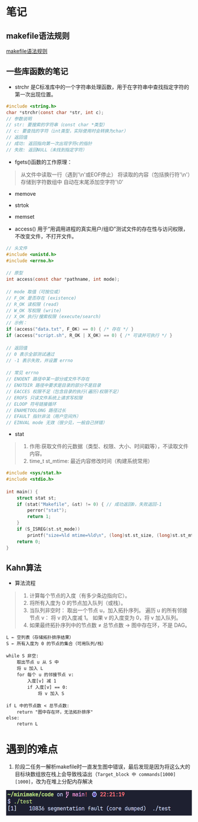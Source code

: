# 笔记

## makefile语法规则
[makefile语法规则](https://www.bilibili.com/video/BV1tyWWeeEpp/?spm_id_from=333.337.search-card.all.click&vd_source=34d0f8835a0912d9914f5e0c76e83fd1)

## 一些库函数的笔记
- strchr 是C标准库中的一个字符串处理函数，用于在字符串中查找指定字符的第一次出现位置。

~~~c
#include <string.h>
char *strchr(const char *str, int c);
// 参数说明
// str: 要搜索的字符串（const char *类型）
// c: 要查找的字符（int类型，实际使用时会转换为char）
// 返回值
// 成功: 返回指向第一次出现字符c的指针
// 失败: 返回NULL（未找到指定字符）
~~~

- fgets()函数的工作原理：

>从文件中读取一行（遇到'\n'或EOF停止）
将读取的内容（包括换行符'\n'）存储到字符数组中
自动在末尾添加空字符'\0'

- memove

- strtok

- memset

- access() 用于“用调用进程的真实用户/组ID”测试文件的存在性与访问权限，不改变文件，不打开文件。

~~~C
// 头文件
#include <unistd.h>
#include <errno.h>

// 原型
int access(const char *pathname, int mode);

// mode 取值（可按位或）
// F_OK 是否存在 (existence)
// R_OK 读权限 (read)
// W_OK 写权限 (write)
// X_OK 执行/搜索权限 (execute/search)
// 示例：
if (access("data.txt", F_OK) == 0) { /* 存在 */ }
if (access("script.sh", R_OK | X_OK) == 0) { /* 可读并可执行 */ }

// 返回值
// 0 表示全部测试通过
// -1 表示失败，并设置 errno

// 常见 errno
// ENOENT 路径中某一部分或文件不存在
// ENOTDIR 路径中要求是目录的部分不是目录
// EACCES 权限不足（包含目录的执行(遍历)权限不足）
// EROFS 只读文件系统上请求写权限
// ELOOP 符号链接循环
// ENAMETOOLONG 路径过长
// EFAULT 指针非法（用户空间外）
// EINVAL mode 无效（很少见，一般自己拼错）
~~~

- stat

> 1. 作用:获取文件的元数据（类型、权限、大小、时间戳等），不读取文件内容。
> 2. time_t st_mtime: 最近内容修改时间（构建系统常用）

~~~C
#include <sys/stat.h>
#include <stdio.h>

int main() {
    struct stat st;
    if (stat("Makefile", &st) != 0) { // 成功返回0，失败返回-1
        perror("stat");
        return 1;
    }
    if (S_ISREG(st.st_mode))
        printf("size=%ld mtime=%ld\n", (long)st.st_size, (long)st.st_mtime);
    return 0;
}
~~~

## Kahn算法

- 算法流程

> 1. 计算每个节点的入度（有多少条边指向它）。
> 2. 将所有入度为 0 的节点加入队列（或栈）。
> 3. 当队列非空时：
取出一个节点 u，加入拓扑序列。
遍历 u 的所有邻接节点 v：
将 v 的入度减 1。
如果 v 的入度变为 0，将 v 加入队列。
> 4. 如果最终拓扑序列中的节点数 ≠ 总节点数 → 图中存在环，不是 DAG。

~~~
L ← 空列表（存储拓扑排序结果）
S ← 所有入度为 0 的节点的集合（可用队列/栈）

while S 非空:
    取出节点 u 从 S 中
    将 u 加入 L
    for 每个 u 的邻接节点 v:
        入度[v] 减 1
        if 入度[v] == 0:
            将 v 加入 S

if L 中的节点数 < 总节点数:
    return "图中存在环，无法拓扑排序"
else:
    return L
~~~

# 遇到的难点

1. 阶段二任务一解析makefile时一直发生图中错误，最后发现是因为将这么大的目标块数组放在栈上会导致栈溢出（`Target_block 中 commands[1000][1000]`，改为在堆上分配内存解决

![报错](./image/1.png)